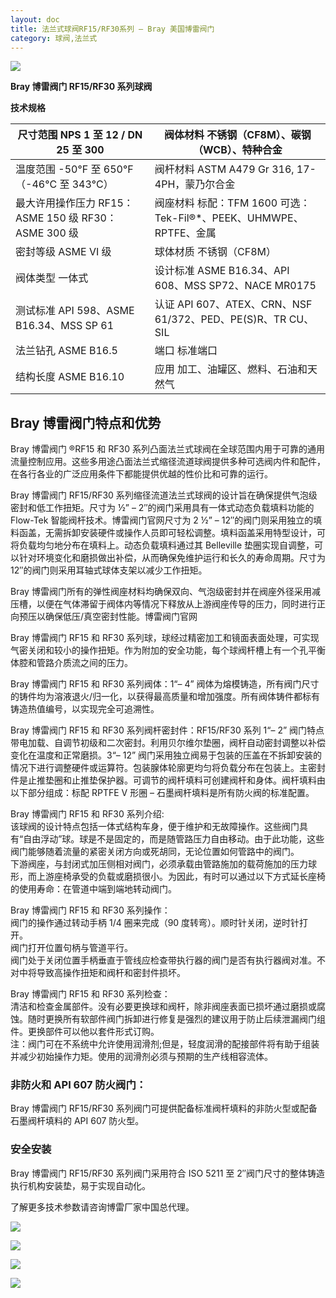 ```yaml
---
layout: doc
title: 法兰式球阀RF15/RF30系列 – Bray 美国博雷阀门
category: 球阀,法兰式
---
```


![](/2022/10/download-3.jpg)

**Bray 博雷阀门 RF15/RF30 系列球阀**

**技术规格**

| 尺寸范围 NPS 1 至 12 / DN 25 至 300                  | 阀体材料 不锈钢（CF8M）、碳钢（WCB）、特种合金                      |
| ---------------------------------------------------- | ------------------------------------------------------------------- |
| 温度范围 \-50°F 至 650°F（-46°C 至 343°C）           | 阀杆材料 ASTM A479 Gr 316, 17-4PH，蒙乃尔合金 ​​​​​​​               |
| 最大许用操作压力 RF15：ASME 150 级 RF30：ASME 300 级 | 阀座材料 标配：TFM 1600 可选：Tek-Fil®\*、PEEK、UHMWPE、RPTFE、金属 |
| 密封等级 ASME VI 级                                  | 球体材质 不锈钢（CF8M）                                             |
| 阀体类型 一体式                                      | 设计标准 ASME B16.34、API 608、MSS SP72、NACE MR0175                |
| 测试标准 API 598、ASME B16.34、MSS SP 61             | 认证 API 607、ATEX、CRN、NSF 61/372、PED、PE(S)R、TR CU、SIL        |
| 法兰钻孔 ASME B16.5                                  | 端口 标准端口                                                       |
| 结构长度 ASME B16.10                                 | 应用 加工、油罐区、燃料、石油和天然气                               |

## Bray 博雷阀门特点和优势

Bray 博雷阀门 ®RF15 和 RF30 系列凸面法兰式球阀在全球范围内用于可靠的通用流量控制应用。这些多用途凸面法兰式缩径流道球阀提供多种可选阀内件和配件，在各行各业的广泛应用条件下都能提供优越的性价比和可靠的运行。

Bray 博雷阀门 RF15/RF30 系列缩径流道法兰式球阀的设计旨在确保提供气泡级密封和低工作扭矩。尺寸为 ½” – 2″的阀门采用具有一体式动态负载填料功能的 Flow-Tek 智能阀杆技术。博雷阀门官网尺寸为 2 ½” – 12″的阀门则采用独立的填料函盖，无需拆卸安装硬件或操作人员即可轻松调整。填料函盖采用特型设计，可将负载均匀地分布在填料上。动态负载填料通过其 Belleville 垫圈实现自调整，可以针对环境变化和磨损做出补偿，从而确保免维护运行和长久的寿命周期。尺寸为 12″的阀门则采用耳轴式球体支架以减少工作扭矩。

Bray 博雷阀门所有的弹性阀座材料均确保双向、气泡级密封并在阀座外径采用减压槽，以便在气体滞留于阀体内等情况下释放从上游阀座传导的压力，同时进行正向预压以确保低压/真空密封性能。博雷阀门官网

Bray 博雷阀门 RF15 和 RF30 系列球，球经过精密加工和镜面表面处理，可实现气密关闭和较小的操作扭矩。作为附加的安全功能，每个球阀杆槽上有一个孔平衡体腔和管路介质流之间的压力。

Bray 博雷阀门 RF15 和 RF30 系列阀体：1“– 4” 阀体为熔模铸造，所有阀门尺寸的铸件均为溶液退火/归一化，以获得最高质量和增加强度。所有阀体铸件都标有铸造热值编号，以实现完全可追溯性。

Bray 博雷阀门 RF15 和 RF30 系列阀杆密封件：RF15/RF30 系列 1“– 2” 阀门特点带电加载、自调节初级和二次密封。利用贝尔维尔垫圈，阀杆自动密封调整以补偿变化在温度和正常磨损。3“– 12” 阀门采用独立阀易于包装的压盖在不拆卸安装的情况下进行调整硬件或运算符。包装腺体轮廓更均匀将负载分布在包装上。主密封件是止推垫圈和止推垫保护器。可调节的阀杆填料可创建阀杆和身体。阀杆填料由以下部分组成：标配 RPTFE V 形圈 – 石墨阀杆填料是所有防火阀的标准配置。

Bray 博雷阀门 RF15 和 RF30 系列介绍:  
该球阀的设计特点包括一体式结构车身，便于维护和无故障操作。这些阀门具有“自由浮动”球。球是不是固定的，而是随管路压力自由移动。由于此功能，这些阀门能够随着流量的紧密关闭方向或死胡同，无论位置如何管路中的阀门。  
下游阀座，与封闭式加压侧相对阀门，必须承载由管路施加的载荷施加的压力球形，而上游座椅承受的负载或磨损很小。为因此，有时可以通过以下方式延长座椅的使用寿命：在管道中端到端地转动阀门。

Bray 博雷阀门 RF15 和 RF30 系列操作：  
阀门的操作通过转动手柄 1/4 圈来完成（90 度转弯）。顺时针关闭，逆时针打开。  
阀门打开位置句柄与管道平行。  
阀门处于关闭位置手柄垂直于管线应检查带执行器的阀门是否有执行器阀对准。不对中将导致高操作扭矩和阀杆和密封件损坏。

Bray 博雷阀门 RF15 和 RF30 系列检查：  
清洁和检查金属部件。没有必要更换球和阀杆，除非阀座表面已损坏通过磨损或腐蚀。随时更换所有软部件阀门拆卸进行修复是强烈的建议用于防止后续泄漏阀门组件。更换部件可以他以套件形式订购。  
注：阀门可在不系统中允许使用润滑剂;但是，轻度润滑的配接部件将有助于组装并减少初始操作力矩。使用的润滑剂必须与预期的生产线相容流体。

### 非防火和 API 607 防火阀门：

Bray 博雷阀门 RF15/RF30 系列阀门可提供配备标准阀杆填料的非防火型或配备石墨阀杆填料的 API 607 防火型。

### 安全安装

Bray 博雷阀门 RF15/RF30 系列阀门采用符合 ISO 5211 至 2″阀门尺寸的整体铸造执行机构安装垫，易于实现自动化。

了解更多技术参数请咨询博雷厂家中国总代理。

![](/2022/10/%E6%88%AA%E5%B1%8F2022-10-18-%E4%B8%8B%E5%8D%884.25.50-1024x580.png)

![](/2022/10/%E6%88%AA%E5%B1%8F2022-10-18-%E4%B8%8B%E5%8D%884.26.07-1024x609.png)

![](/2022/10/%E6%88%AA%E5%B1%8F2022-10-18-%E4%B8%8B%E5%8D%884.26.24-1024x647.png)

![](/2022/10/%E6%88%AA%E5%B1%8F2022-10-18-%E4%B8%8B%E5%8D%884.26.35-1024x571.png)

